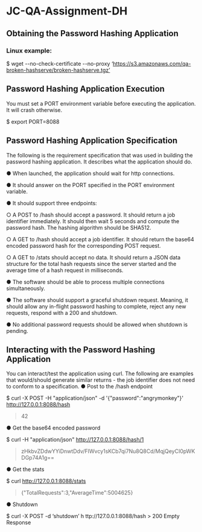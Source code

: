 # JC-QA-Assignment-DH

## Obtaining the Password Hashing Application

### Linux example:
$ wget --no-check-certificate --no-proxy ‘​https://s3.amazonaws.com/qa-broken-hashserve/broken-hashserve.tgz​’

## Password Hashing Application Execution

You ​must​ set a ​PORT​ environment variable before executing the application. It will crash otherwise.

$ export PORT=8088

## Password Hashing Application Specification

The following is the requirement specification that was used in building the password hashing application. It describes what the application ​should​ do.

● When launched, the application should wait for http connections.

● It should answer on the ​PORT​ specified in the ​PORT​ environment variable.

● It should support three endpoints:

○ A ​POST​ to ​/hash​ should accept a password. It should return a job identifier immediately. It should then wait 5 seconds and compute the password hash. The hashing algorithm should be SHA512.

○ A ​GET​ to ​/hash​ should accept a job identifier. It should return the base64 encoded password hash for the corresponding POST request.

○ A ​GET​ to ​/stats​ should accept no data. It should return a JSON data structure for the total hash requests since the server started and the average time of a hash request in milliseconds.

● The software should be able to process multiple connections simultaneously.

● The software should support a graceful shutdown request. Meaning, it should allow any
in-flight password hashing to complete, reject any new requests, respond with a ​200​ and
shutdown.

● No additional password requests should be allowed when shutdown is pending.

## Interacting with the Password Hashing Application

  You can interact/test the application using curl. The following are examples that would/should generate similar returns - the job identifier does not need to conform to a specification.
● Post to the /hash endpoint

$ curl -X POST -H "application/json" -d '{"password":"angrymonkey"}'
http://127.0.0.1:8088/hash
> 42
> 
● Get the base64 encoded password

$ curl -H "application/json" ​http://127.0.0.1:8088/hash/1
> zHkbvZDdwYYiDnwtDdv/FIWvcy1sKCb7qi7Nu8Q8Cd/MqjQeyCI0pWKDGp74A1g==

● Get the stats

$ curl ​http://127.0.0.1:8088/stats
> {"TotalRequests":3,"AverageTime":5004625}
> 
● Shutdown

$ curl -X POST -d ‘shutdown’ h​ ttp://127.0.0.1:8088/hash > 200 Empty Response
